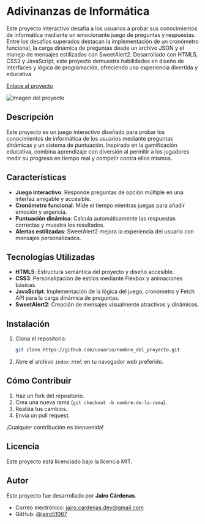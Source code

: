 # **Adivinanzas de Informática**
Este proyecto interactivo desafía a los usuarios a probar sus conocimientos de informática mediante un emocionante juego de preguntas y respuestas. Entre los desafíos superados destacan la implementación de un cronómetro funcional, la carga dinámica de preguntas desde un archivo JSON y el manejo de mensajes estilizados con SweetAlert2. Desarrollado con HTML5, CSS3 y JavaScript, este proyecto demuestra habilidades en diseño de interfaces y lógica de programación, ofreciendo una experiencia divertida y educativa.

[Enlace al proyecto](URL_DEL_PROYECTO)  

![Imagen del proyecto](URL_DE_LA_IMAGEN)

## **Descripción**  
Este proyecto es un juego interactivo diseñado para probar los conocimientos de informática de los usuarios mediante preguntas dinámicas y un sistema de puntuación. Inspirado en la gamificación educativa, combina aprendizaje con diversión al permitir a los jugadores medir su progreso en tiempo real y competir contra ellos mismos.  

## **Características**  
- **Juego interactivo**: Responde preguntas de opción múltiple en una interfaz amigable y accesible.  
- **Cronómetro funcional**: Mide el tiempo mientras juegas para añadir emoción y urgencia.  
- **Puntuación dinámica**: Calcula automáticamente las respuestas correctas y muestra los resultados.  
- **Alertas estilizadas**: SweetAlert2 mejora la experiencia del usuario con mensajes personalizados.  

## **Tecnologías Utilizadas**  
- **HTML5**: Estructura semántica del proyecto y diseño accesible.  
- **CSS3**: Personalización de estilos mediante Flexbox y animaciones básicas.  
- **JavaScript**: Implementación de la lógica del juego, cronómetro y Fetch API para la carga dinámica de preguntas.  
- **SweetAlert2**: Creación de mensajes visualmente atractivos y dinámicos.  

## Instalación  
1. Clona el repositorio:  
    ```bash
    git clone https://github.com/usuario/nombre_del_proyecto.git
    ```  
2. Abre el archivo `index.html` en tu navegador web preferido.  

## Cómo Contribuir  
1. Haz un fork del repositorio.  
2. Crea una nueva rama (`git checkout -b nombre-de-la-rama`).  
3. Realiza tus cambios.  
4. Envía un pull request.  

¡Cualquier contribución es bienvenida!  

## Licencia  
Este proyecto está licenciado bajo la licencia MIT.  

## Autor  
Este proyecto fue desarrollado por **Jairo Cárdenas**.  
- Correo electrónico: [jairo.cardenas.dev@gmail.com](mailto:jairo.cardenas.dev@gmail.com)  
- GitHub: [@jairo51067](https://github.com/jairo51067)   
